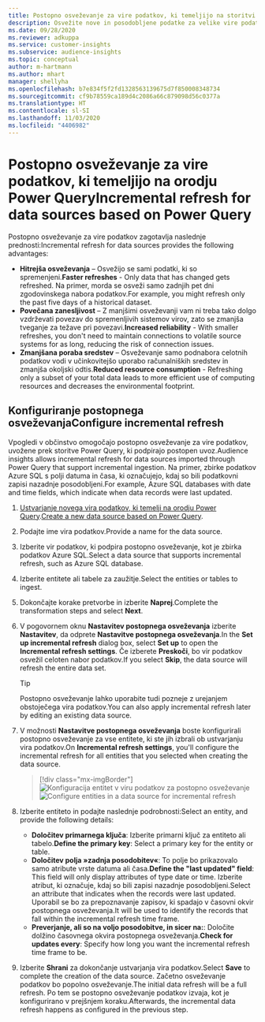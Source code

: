 ```yaml
---
title: Postopno osveževanje za vire podatkov, ki temeljijo na storitvi Power Query
description: Osvežite nove in posodobljene podatke za velike vire podatkov, ki temeljijo na orodju Power Query.
ms.date: 09/28/2020
ms.reviewer: adkuppa
ms.service: customer-insights
ms.subservice: audience-insights
ms.topic: conceptual
author: m-hartmann
ms.author: mhart
manager: shellyha
ms.openlocfilehash: b7e834f5f2fd1328563139675d7f850008348734
ms.sourcegitcommit: cf9b78559ca189d4c2086a66c879098d56c0377a
ms.translationtype: HT
ms.contentlocale: sl-SI
ms.lasthandoff: 11/03/2020
ms.locfileid: "4406982"
---
```

# <a name="incremental-refresh-for-data-sources-based-on-power-query"></a><span data-ttu-id="050cb-103">Postopno osveževanje za vire podatkov, ki temeljijo na orodju Power Query</span><span class="sxs-lookup"><span data-stu-id="050cb-103">Incremental refresh for data sources based on Power Query</span></span>

<span data-ttu-id="050cb-104">Postopno osveževanje za vire podatkov zagotavlja naslednje prednosti:</span><span class="sxs-lookup"><span data-stu-id="050cb-104">Incremental refresh for data sources provides the following advantages:</span></span>

- <span data-ttu-id="050cb-105">**Hitrejša osveževanja** – Osvežijo se sami podatki, ki so spremenjeni.</span><span class="sxs-lookup"><span data-stu-id="050cb-105">**Faster refreshes** - Only data that has changed gets refreshed.</span></span> <span data-ttu-id="050cb-106">Na primer, morda se osveži samo zadnjih pet dni zgodovinskega nabora podatkov.</span><span class="sxs-lookup"><span data-stu-id="050cb-106">For example, you might refresh only the past five days of a historical dataset.</span></span>
- <span data-ttu-id="050cb-107">**Povečana zanesljivost** – Z manjšimi osveževanji vam ni treba tako dolgo vzdrževati povezav do spremenljivih sistemov virov, zato se zmanjša tveganje za težave pri povezavi.</span><span class="sxs-lookup"><span data-stu-id="050cb-107">**Increased reliability** - With smaller refreshes, you don't need to maintain connections to volatile source systems for as long, reducing the risk of connection issues.</span></span>
- <span data-ttu-id="050cb-108">**Zmanjšana poraba sredstev** – Osveževanje samo podnabora celotnih podatkov vodi v učinkovitejšo uporabo računalniških sredstev in zmanjša okoljski odtis.</span><span class="sxs-lookup"><span data-stu-id="050cb-108">**Reduced resource consumption** - Refreshing only a subset of your total data leads to more efficient use of computing resources and decreases the environmental footprint.</span></span>

## <a name="configure-incremental-refresh"></a><span data-ttu-id="050cb-109">Konfiguriranje postopnega osveževanja</span><span class="sxs-lookup"><span data-stu-id="050cb-109">Configure incremental refresh</span></span>

<span data-ttu-id="050cb-110">Vpogledi v občinstvo omogočajo postopno osveževanje za vire podatkov, uvožene prek storitve Power Query, ki podpirajo postopen uvoz.</span><span class="sxs-lookup"><span data-stu-id="050cb-110">Audience insights allows incremental refresh for data sources imported through Power Query that support incremental ingestion.</span></span> <span data-ttu-id="050cb-111">Na primer, zbirke podatkov Azure SQL s polji datuma in časa, ki označujejo, kdaj so bili podatkovni zapisi nazadnje posodobljeni.</span><span class="sxs-lookup"><span data-stu-id="050cb-111">For example, Azure SQL databases with date and time fields, which indicate when data records were last updated.</span></span>

1. <span data-ttu-id="050cb-112">[Ustvarjanje novega vira podatkov, ki temelji na orodju Power Query](connect-power-query.md).</span><span class="sxs-lookup"><span data-stu-id="050cb-112">[Create a new data source based on Power Query](connect-power-query.md).</span></span>

1. <span data-ttu-id="050cb-113">Podajte ime vira podatkov.</span><span class="sxs-lookup"><span data-stu-id="050cb-113">Provide a name for the data source.</span></span>

1. <span data-ttu-id="050cb-114">Izberite vir podatkov, ki podpira postopno osveževanje, kot je zbirka podatkov Azure SQL.</span><span class="sxs-lookup"><span data-stu-id="050cb-114">Select a data source that supports incremental refresh, such as Azure SQL database.</span></span>

1. <span data-ttu-id="050cb-115">Izberite entitete ali tabele za zaužitje.</span><span class="sxs-lookup"><span data-stu-id="050cb-115">Select the entities or tables to ingest.</span></span>

1. <span data-ttu-id="050cb-116">Dokončajte korake pretvorbe in izberite **Naprej**.</span><span class="sxs-lookup"><span data-stu-id="050cb-116">Complete the transformation steps and select **Next**.</span></span>

1. <span data-ttu-id="050cb-117">V pogovornem oknu **Nastavitev postopnega osveževanja** izberite **Nastavitev**, da odprete **Nastavitve postopnega osveževanja**.</span><span class="sxs-lookup"><span data-stu-id="050cb-117">In the **Set up incremental refresh** dialog box, select **Set up** to open the **Incremental refresh settings**.</span></span> <span data-ttu-id="050cb-118">Če izberete **Preskoči**, bo vir podatkov osvežil celoten nabor podatkov.</span><span class="sxs-lookup"><span data-stu-id="050cb-118">If you select **Skip**, the data source will refresh the entire data set.</span></span>
   > [!TIP]
   > <span data-ttu-id="050cb-119">Postopno osveževanje lahko uporabite tudi pozneje z urejanjem obstoječega vira podatkov.</span><span class="sxs-lookup"><span data-stu-id="050cb-119">You can also apply incremental refresh later by editing an existing data source.</span></span>

1. <span data-ttu-id="050cb-120">V možnosti **Nastavitve postopnega osveževanja** boste konfigurirali postopno osveževanje za vse entitete, ki ste jih izbrali ob ustvarjanju vira podatkov.</span><span class="sxs-lookup"><span data-stu-id="050cb-120">On **Incremental refresh settings**, you'll configure the incremental refresh for all entities that you selected when creating the data source.</span></span>

   > [!div class="mx-imgBorder"]
   > <span data-ttu-id="050cb-121">![Konfiguracija entitet v viru podatkov za postopno osveževanje](media/incremental-refresh-settings.png "Konfiguracija entitet v viru podatkov za postopno osveževanje")</span><span class="sxs-lookup"><span data-stu-id="050cb-121">![Configure entities in a data source for incremental refresh](media/incremental-refresh-settings.png "Configure entities in a data source for incremental refresh")</span></span>

1. <span data-ttu-id="050cb-122">Izberite entiteto in podajte naslednje podrobnosti:</span><span class="sxs-lookup"><span data-stu-id="050cb-122">Select an entity, and provide the following details:</span></span>

   - <span data-ttu-id="050cb-123">**Določitev primarnega ključa**: Izberite primarni ključ za entiteto ali tabelo.</span><span class="sxs-lookup"><span data-stu-id="050cb-123">**Define the primary key**: Select a primary key for the entity or table.</span></span>
   - <span data-ttu-id="050cb-124">**Določitev polja »zadnja posodobitev«**: To polje bo prikazovalo samo atribute vrste datuma ali časa.</span><span class="sxs-lookup"><span data-stu-id="050cb-124">**Define the "last updated" field**: This field will only display attributes of type date or time.</span></span> <span data-ttu-id="050cb-125">Izberite atribut, ki označuje, kdaj so bili zapisi nazadnje posodobljeni.</span><span class="sxs-lookup"><span data-stu-id="050cb-125">Select an attribute that indicates when the records were last updated.</span></span> <span data-ttu-id="050cb-126">Uporabil se bo za prepoznavanje zapisov, ki spadajo v časovni okvir postopnega osveževanja.</span><span class="sxs-lookup"><span data-stu-id="050cb-126">It will be used to identify the records that fall within the incremental refresh time frame.</span></span>
   - <span data-ttu-id="050cb-127">**Preverjanje, ali so na voljo posodobitve, in sicer na:**: Določite dolžino časovnega okvira postopnega osveževanja.</span><span class="sxs-lookup"><span data-stu-id="050cb-127">**Check for updates every**: Specify how long you want the incremental refresh time frame to be.</span></span>

1. <span data-ttu-id="050cb-128">Izberite **Shrani** za dokončanje ustvarjanja vira podatkov.</span><span class="sxs-lookup"><span data-stu-id="050cb-128">Select **Save** to complete the creation of the data source.</span></span> <span data-ttu-id="050cb-129">Začetno osveževanje podatkov bo popolno osveževanje.</span><span class="sxs-lookup"><span data-stu-id="050cb-129">The initial data refresh will be a full refresh.</span></span> <span data-ttu-id="050cb-130">Po tem se postopno osveževanje podatkov izvaja, kot je konfigurirano v prejšnjem koraku.</span><span class="sxs-lookup"><span data-stu-id="050cb-130">Afterwards, the incremental data refresh happens as configured in the previous step.</span></span>
